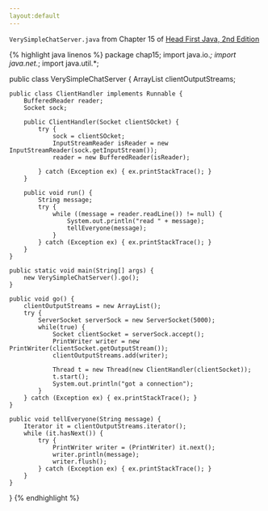 ```yaml
---
layout:default
---
```


`VerySimpleChatServer.java` from Chapter 15 of [Head First Java, 2nd Edition](/textbooks/HFJ/)

{% highlight java linenos %}
 package chap15;
 import java.io.*;
 import java.net.*;
 import java.util.*;


 public class VerySimpleChatServer
 {
    ArrayList clientOutputStreams;
    
    public class ClientHandler implements Runnable {
        BufferedReader reader;
        Socket sock;
        
        public ClientHandler(Socket clientSOcket) {
            try {
                sock = clientSOcket;
                InputStreamReader isReader = new InputStreamReader(sock.getInputStream());
                reader = new BufferedReader(isReader);
                
            } catch (Exception ex) { ex.printStackTrace(); }
        }
        
        public void run() {
            String message;
            try {
                while ((message = reader.readLine()) != null) {
                    System.out.println("read " + message);
                    tellEveryone(message);
                }
            } catch (Exception ex) { ex.printStackTrace(); }
        }
    }
    
    public static void main(String[] args) {
        new VerySimpleChatServer().go();
    }
    
    public void go() {
        clientOutputStreams = new ArrayList();
        try {
            ServerSocket serverSock = new ServerSocket(5000);
            while(true) {
                Socket clientSocket = serverSock.accept();
                PrintWriter writer = new PrintWriter(clientSocket.getOutputStream());
                clientOutputStreams.add(writer);
                
                Thread t = new Thread(new ClientHandler(clientSocket));
                t.start();
                System.out.println("got a connection");
            }
        } catch (Exception ex) { ex.printStackTrace(); }
    }
    
    public void tellEveryone(String message) {
        Iterator it = clientOutputStreams.iterator();
        while (it.hasNext()) {
            try {
                PrintWriter writer = (PrintWriter) it.next();
                writer.println(message);
                writer.flush();
            } catch (Exception ex) { ex.printStackTrace(); }
        }
    }
 }
{% endhighlight %}

